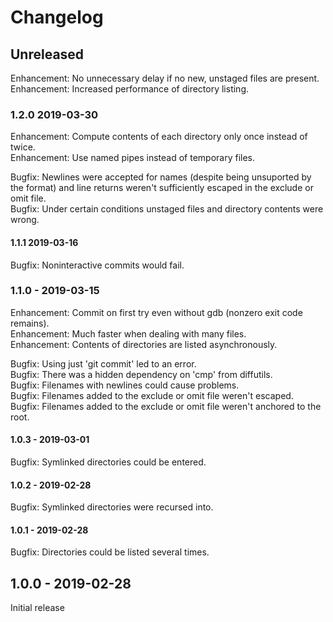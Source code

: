 # Changelog
## Unreleased
Enhancement: No unnecessary delay if no new, unstaged files are present.  
Enhancement: Increased performance of directory listing.

### 1.2.0 2019-03-30
Enhancement: Compute contents of each directory only once instead of twice.  
Enhancement: Use named pipes instead of temporary files.

Bugfix: Newlines were accepted for names (despite being unsuported by the format) and line returns weren't sufficiently escaped in the exclude or omit file.  
Bugfix: Under certain conditions unstaged files and directory contents were wrong.

#### 1.1.1 2019-03-16
Bugfix: Noninteractive commits would fail.

### 1.1.0 - 2019-03-15
Enhancement: Commit on first try even without gdb (nonzero exit code remains).  
Enhancement: Much faster when dealing with many files.  
Enhancement: Contents of directories are listed asynchronously.

Bugfix: Using just 'git commit' led to an error.  
Bugfix: There was a hidden dependency on 'cmp' from diffutils.  
Bugfix: Filenames with newlines could cause problems.  
Bugfix: Filenames added to the exclude or omit file weren't escaped.  
Bugfix: Filenames added to the exclude or omit file weren't anchored to the root.

#### 1.0.3 - 2019-03-01
Bugfix: Symlinked directories could be entered.

#### 1.0.2 - 2019-02-28
Bugfix: Symlinked directories were recursed into.

#### 1.0.1 - 2019-02-28
Bugfix: Directories could be listed several times.

## 1.0.0 - 2019-02-28
Initial release

